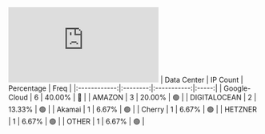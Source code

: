 ![Diagramm](https://github.com/obajay/StateSync-snapshots/blob/main/Projects/Xpla/1/README.md)
| Data Center | IP Count | Percentage | Freq |
|:------------:|:--------:|:-----------:|:-----:|
| Google-Cloud | 6 | 40.00% | 🔴 |
| AMAZON | 3 | 20.00% | 🟢 |
| DIGITALOCEAN | 2 | 13.33% | 🟢 |
| Akamai | 1 | 6.67% | 🟢 |
| Cherry | 1 | 6.67% | 🟢 |
| HETZNER | 1 | 6.67% | 🟢 |
| OTHER | 1 | 6.67% | 🟢 |